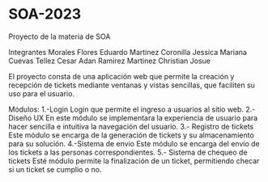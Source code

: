 # SOA-2023
Proyecto de la materia de SOA

Integrantes 
Morales Flores Eduardo
Martinez Coronilla Jessica Mariana
Cuevas Tellez Cesar Adan
Ramirez Martinez Christian Josue

El proyecto consta de una aplicación web que permite la creación y recepción de tickets mediante ventanas y vistas sencillas,
que faciliten su uso para el usuario.

Módulos: 
1.-Login
Login que permite el ingreso a usuarios al sitio web.
2.- Diseño UX
En este módulo se implementara la experiencia de usuario para hacer sencilla e intuitiva la navegación del usuario.
3.- Registro de tickets
Este módulo se encarga de la generación de tickets y su almacenamiento para su solución.
4.-Sistema de envio
Este módulo se encarga del envio de los tickets a las personas correspondientes.
5.- Sistema de chequeo de tickets
Esté módulo permite la finalización de un ticket, permitiendo checar si un ticket se cumplio o no.




